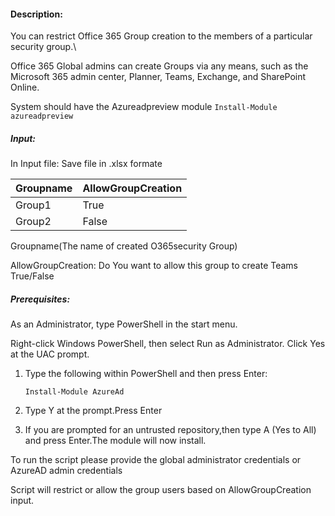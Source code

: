 #### Description:

You can restrict Office 365 Group creation to the members of a particular security group.\

Office 365 Global admins can create Groups via any means, such as the Microsoft 365 admin center, Planner, Teams, Exchange, and SharePoint Online.

System should have the Azureadpreview module `Install-Module azureadpreview`

##### Input:
In Input file:
Save file in .xlsx formate

 | Groupname    | AllowGroupCreation    |
 |--------------|--------------------   |
 | Group1       | True                  |
 | Group2       | False                 |


Groupname(The name of created O365security Group)

AllowGroupCreation: Do You want to allow this group to create Teams True/False



##### Prerequisites:

As an Administrator, type PowerShell in the start menu. 

Right-click Windows PowerShell, then select Run as Administrator. Click Yes at the UAC prompt.
1.	Type the following within PowerShell and then press Enter:

     `Install-Module AzureAd`

2.	Type Y at the prompt.Press Enter

3.	If you are prompted for an untrusted repository,then type A (Yes to All) and press Enter.The module will now install.

To run the script please provide the global administrator credentials or AzureAD admin credentials 

Script will restrict or allow the group users based on AllowGroupCreation input.
